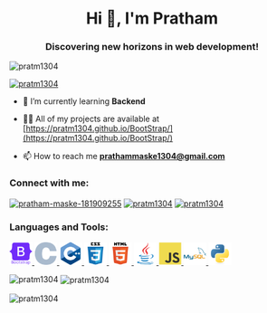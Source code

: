 <h1 align="center">Hi 👋, I'm Pratham</h1>
<h3 align="center">Discovering new horizons in web development!</h3>

<p align="left"> <img src="https://komarev.com/ghpvc/?username=pratm1304&label=Profile%20views&color=58bb69&style=flat" alt="pratm1304" /> </p>

<p align="left"> <a href="https://github.com/ryo-ma/github-profile-trophy"><img src="https://github-profile-trophy.vercel.app/?username=pratm1304" alt="pratm1304" /></a> </p>

- 🌱 I’m currently learning **Backend**

- 👨‍💻 All of my projects are available at [https://pratm1304.github.io/BootStrap/](https://pratm1304.github.io/BootStrap/)

- 📫 How to reach me **prathammaske1304@gmail.com**

<h3 align="left">Connect with me:</h3>
<p align="left">
<a href="https://linkedin.com/in/pratham-maske-181909255" target="blank"><img align="center" src="https://raw.githubusercontent.com/rahuldkjain/github-profile-readme-generator/master/src/images/icons/Social/linked-in-alt.svg" alt="pratham-maske-181909255" height="30" width="40" /></a>
<a href="https://instagram.com/pratm1304" target="blank"><img align="center" src="https://raw.githubusercontent.com/rahuldkjain/github-profile-readme-generator/master/src/images/icons/Social/instagram.svg" alt="pratm1304" height="30" width="40" /></a>
<a href="https://www.leetcode.com/pratm1304" target="blank"><img align="center" src="https://raw.githubusercontent.com/rahuldkjain/github-profile-readme-generator/master/src/images/icons/Social/leet-code.svg" alt="pratm1304" height="30" width="40" /></a>
</p>

<h3 align="left">Languages and Tools:</h3>
<p align="left"> <a href="https://getbootstrap.com" target="_blank" rel="noreferrer"> <img src="https://raw.githubusercontent.com/devicons/devicon/master/icons/bootstrap/bootstrap-plain-wordmark.svg" alt="bootstrap" width="40" height="40"/> </a> <a href="https://www.cprogramming.com/" target="_blank" rel="noreferrer"> <img src="https://raw.githubusercontent.com/devicons/devicon/master/icons/c/c-original.svg" alt="c" width="40" height="40"/> </a> <a href="https://www.w3schools.com/cpp/" target="_blank" rel="noreferrer"> <img src="https://raw.githubusercontent.com/devicons/devicon/master/icons/cplusplus/cplusplus-original.svg" alt="cplusplus" width="40" height="40"/> </a> <a href="https://www.w3schools.com/css/" target="_blank" rel="noreferrer"> <img src="https://raw.githubusercontent.com/devicons/devicon/master/icons/css3/css3-original-wordmark.svg" alt="css3" width="40" height="40"/> </a> <a href="https://www.w3.org/html/" target="_blank" rel="noreferrer"> <img src="https://raw.githubusercontent.com/devicons/devicon/master/icons/html5/html5-original-wordmark.svg" alt="html5" width="40" height="40"/> </a> <a href="https://www.java.com" target="_blank" rel="noreferrer"> <img src="https://raw.githubusercontent.com/devicons/devicon/master/icons/java/java-original.svg" alt="java" width="40" height="40"/> </a> <a href="https://developer.mozilla.org/en-US/docs/Web/JavaScript" target="_blank" rel="noreferrer"> <img src="https://raw.githubusercontent.com/devicons/devicon/master/icons/javascript/javascript-original.svg" alt="javascript" width="40" height="40"/> </a> <a href="https://www.mysql.com/" target="_blank" rel="noreferrer"> <img src="https://raw.githubusercontent.com/devicons/devicon/master/icons/mysql/mysql-original-wordmark.svg" alt="mysql" width="40" height="40"/> </a> <a href="https://www.python.org" target="_blank" rel="noreferrer"> <img src="https://raw.githubusercontent.com/devicons/devicon/master/icons/python/python-original.svg" alt="python" width="40" height="40"/> </a> </p>

<p><img align="left" src="https://github-readme-stats.vercel.app/api/top-langs?username=pratm1304&show_icons=true&hide_border=true&locale=en&layout=compact" alt="pratm1304" /></p>

<p>&nbsp;<img align="center" src="https://github-readme-stats.vercel.app/api?username=pratm1304&show_icons=true&theme=dark&hide_border=true&locale=en" alt="pratm1304" /></p>

<p><img align="center" src="https://github-readme-streak-stats.herokuapp.com/?user=pratm1304&theme=dark" alt="pratm1304" /></p>
